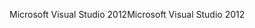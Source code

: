 <span data-ttu-id="217d4-101">Microsoft Visual Studio 2012</span><span class="sxs-lookup"><span data-stu-id="217d4-101">Microsoft Visual Studio 2012</span></span>